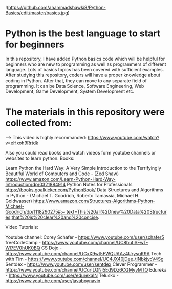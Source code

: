 !(https://github.com/ahammadshawki8/Python-Basics/edit/master/basics.jpg)
# Python is the best language to start for beginners

In this repository, I have added Python basics code which will be helpful for beginners who are new to programming as well as programmers of different language. 
Lots of basics topics has been covered with sufficient examples. After studying this repository, coders will have a proper knowledge about coding in Python. 
After that, they can move to any separate field of programming. It can be Data Science, Software Engineering, Web Development, Game Development, System Development etc.


# The materials in this repository were collected from:

--> This video is highly recommanded:
https://www.youtube.com/watch?v=eHxoh9Rrtdk

Also you could read books and watch videos form youtube channels or websites to learn python.
Books:
  
  Learn Python the Hard Way: A Very Simple Introduction to the Terrifyingly Beautiful World of Computers and Code - (Zed Shaw)
  https://www.amazon.com/Learn-Python-Hard-Way-Introduction/dp/0321884914
  Python Notes for Professionals
  https://books.goalkicker.com/PythonBook/
  Data Structures and Algorithms in Python - (Michael T. Goodrich, Roberto Tamassia, Michael H. Goldwasser)
  https://www.amazon.com/Structures-Algorithms-Python-Michael-Goodrich/dp/1118290275#:~:text=This%20all%2Dnew%20Data%20Structures,that%20is%20clear%20and%20concise.
  
Video Tutorials:
  
  Youtube channel:
    Corey Schafer - https://www.youtube.com/user/schafer5 
    freeCodeCamp - https://www.youtube.com/channel/UC8butISFwT-Wl7EV0hUK0BQ
    CS Dojo - https://www.youtube.com/channel/UCxX9wt5FWQUAAz4UrysqK9A
    Tech with Tim - https://www.youtube.com/channel/UC4JX40jDee_tINbkjycV4Sg
    Sentdex - https://www.youtube.com/user/sentdex
    Clever Programmer - https://www.youtube.com/channel/UCqrILQNl5Ed9Dz6CGMyvMTQ
    Edureka - https://www.youtube.com/user/edurekaIN
    Telusko - https://www.youtube.com/user/javaboynavin
